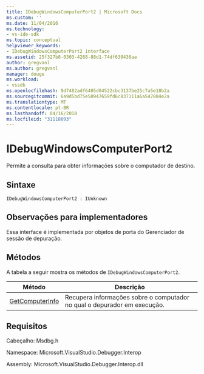 ```yaml
---
title: IDebugWindowsComputerPort2 | Microsoft Docs
ms.custom: ''
ms.date: 11/04/2016
ms.technology:
- vs-ide-sdk
ms.topic: conceptual
helpviewer_keywords:
- IDebugWindowsComputerPort2 interface
ms.assetid: 25f327b8-0303-4268-88d1-74df630436aa
author: gregvanl
ms.author: gregvanl
manager: douge
ms.workload:
- vssdk
ms.openlocfilehash: 9d7482adf6405d04522cbc3137be25c7a5e18b2a
ms.sourcegitcommit: 6a9d5bd75e50947659fd6c837111a6a547884e2a
ms.translationtype: MT
ms.contentlocale: pt-BR
ms.lasthandoff: 04/16/2018
ms.locfileid: "31118093"
---
```

# <a name="idebugwindowscomputerport2"></a>IDebugWindowsComputerPort2
Permite a consulta para obter informações sobre o computador de destino.  
  
## <a name="syntax"></a>Sintaxe  
  
```  
IDebugWindowsComputerPort2 : IUnknown  
```  
  
## <a name="notes-for-implementers"></a>Observações para implementadores  
 Essa interface é implementada por objetos de porta do Gerenciador de sessão de depuração.  
  
## <a name="methods"></a>Métodos  
 A tabela a seguir mostra os métodos de `IDebugWindowsComputerPort2`.  
  
|Método|Descrição|  
|------------|-----------------|  
|[GetComputerInfo](../../../extensibility/debugger/reference/idebugwindowscomputerport2-getcomputerinfo.md)|Recupera informações sobre o computador no qual o depurador em execução.|  
  
## <a name="requirements"></a>Requisitos  
 Cabeçalho: Msdbg.h  
  
 Namespace: Microsoft.VisualStudio.Debugger.Interop  
  
 Assembly: Microsoft.VisualStudio.Debugger.Interop.dll